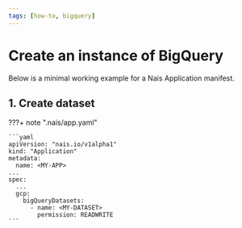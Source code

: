 ```yaml
---
tags: [how-to, bigquery]
---
```


# Create an instance of BigQuery

Below is a minimal working example for a Nais Application manifest.

## 1. Create dataset
???+ note ".nais/app.yaml"

    ```yaml
    apiVersion: "nais.io/v1alpha1"
    kind: "Application"
    metadata:
      name: <MY-APP>
    ...
    spec:
      ...
      gcp:
        bigQueryDatasets:
          - name: <MY-DATASET>
            permission: READWRITE
    ```
